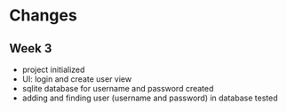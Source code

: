 # Changes
## Week 3
- project initialized
- UI: login and create user view
- sqlite database for username and password created
- adding and finding user (username and password) in database tested
